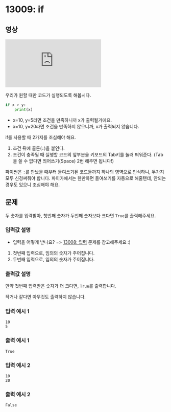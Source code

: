 # 13009: if

## 영상
<div class="video-wrapper">
    <iframe src="https://www.youtube.com/embed/WaO1E-gJ7BY/?hl=ko&cc_lang_pref=ko&cc_load_policy=1" frameborder="0" allow="accelerometer; autoplay; clipboard-write; encrypted-media; gyroscope; picture-in-picture; web-share" allowfullscreen></iframe>
</div>

우리가 원할 때만 코드가 실행되도록 해봅시다.
```python
if x > y:
    print(x)
```
* x=10, y=5라면 조건을 만족하니까 x가 출력될거에요.
* x=10, y=20라면 조건을 만족하지 않으니까, x가 출력되지 않습니다.

if를 사용할 때 2가지를 조심해야 해요.
1. 조건 뒤에 콜론(`:`)을 붙인다.
2. 조건이 충족될 때 실행할 코드의 앞부분을 키보드의 Tab키를 눌러 띄워준다. (Tab을 쓸 수 없다면 띄어쓰기(Space) 2번 해주면 됩니다!)

파이썬은 `:`를 만났을 때부터 들여쓰기된 코드들까지 하나의 영역으로 인식하니, 두가지 모두 신경써줘야 합니다. 파이가에서는 웬만하면 들여쓰기를 자동으로 해줄텐데, 안되는 경우도 있으니 조심해야 해요.

## 문제
두 숫자를 입력받아, 첫번째 숫자가 두번째 숫자보다 크다면 `True`를 출력해주세요.

### 입력값 설명
* 입력을 어떻게 받나요? => [13008: 입력](/problem/13008) 문제를 참고해주세요 :)

1. 첫번째 입력으로, 임의의 숫자가 주어집니다.
2. 두번째 입력으로, 임의의 숫자가 주어집니다.

### 출력값 설명
만약 첫번째 입력받은 숫자가 더 크다면, `True`를 출력합니다.

작거나 같다면 아무것도 출력하지 않습니다.

### 입력 예시 1
```
10
5
```

### 출력 예시 1
```
True
```

### 입력 예시 2
```
10
20
```

### 출력 예시 2
```
False
```
